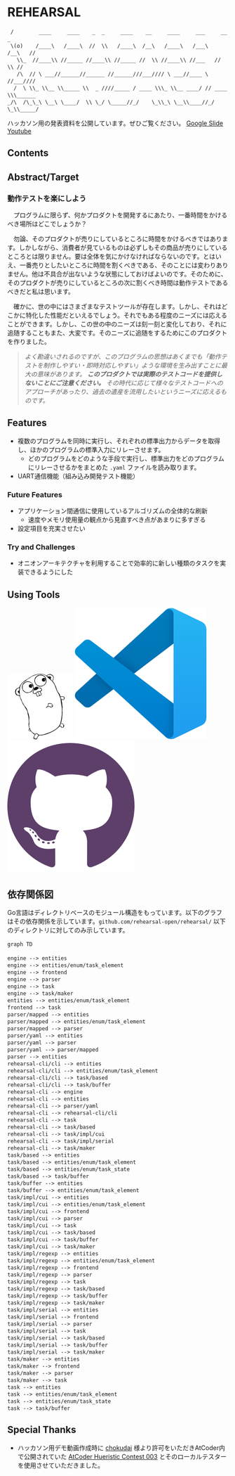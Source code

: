 <!-- omit in toc -->
# REHEARSAL
```
 /        ____     ____    _  _     ____    __     ____     ___     __     _    
 \(o)    /____\   /____\  //  \\   /____\  /__\   /____\   /___\   /__\   //    
   \\_  //____\\ //_____ //____\\ //_____ //  \\ //____\\ //___   //  \\ //     
   /\  // \ ___//______//______ //______///___//// \ ___//____ \ //___////      
  /  \ \\_ \\__ \\_____ \\  _ ////_____ / ____ \\\_ \\__ ____/ // ____ \\\______ 
_/\  /\_\_\ \__\ \____/  \\ \_/ \_____//_/    \_\\_\ \__\\____//_/    \_\\_____/ 
```

ハッカソン用の発表資料を公開しています。ぜひご覧ください。 [Google Slide](https://docs.google.com/presentation/d/1BZcwHe4nWJIgxGl1mR7c9_kgf23wZgf0JXtp0F24t0I/edit?usp=sharing) [Youtube](https://youtu.be/IeI_CtIQk_A)

## Contents


## Abstract/Target

### 動作テストを楽にしよう

　プログラムに限らず、何かプロダクトを開発するにあたり、一番時間をかけるべき場所はどこでしょうか？

　勿論、そのプロダクトが売りにしているところに時間をかけるべきではあります。しかしながら、消費者が見ているものは必ずしもその商品が売りにしているところとは限りません。要は全体を気にかけなければならないのです。とはいえ、一番売りとしたいところに時間を割くべきである、そのことには変わりありません。他は不具合が出ないような状態にしておけばよいのです。そのために、そのプロダクトが売りにしているところの次に割くべき時間は動作テストであるべきだと私は思います。

　確かに、世の中にはさまざまなテストツールが存在します。しかし、それはどこかに特化した性能だといえるでしょう。それでもある程度のニーズには応えることができます。しかし、この世の中のニーズは刻一刻と変化しており、それに追随することもまた、大変です。そのニーズに追随をするためにこのプロダクトを作りました。

> *よく勘違いされるのですが、このプログラムの思想はあくまでも「動作テストを制作しやすい・即時対応しやすい」ような環境を生み出すことに最大の意味があります。 **このプロダクトでは実際のテストコードを提供しないことにご注意ください。** その時代に応じて様々なテストコードへのアプローチがあったり、過去の遺産を流用したいというニーズに応えるものです。*

## Features

- 複数のプログラムを同時に実行し、それぞれの標準出力からデータを取得し、ほかのプログラムの標準入力にリレーさせます。
  - どのプログラムをどのような手段で実行し、標準出力をどのプログラムにリレーさせるかをまとめた `.yaml` ファイルを読み取ります。
- UART通信機能（組み込み開発テスト機能）

### Future Features

- アプリケーション間通信に使用しているアルゴリズムの全体的な刷新
  - 速度やメモリ使用量の観点から見直すべき点があまりに多すぎる
- 設定項目を充実させたい
  
### Try and Challenges

- オニオンアーキテクチャを利用することで効率的に新しい種類のタスクを実装できるようにした

## Using Tools

![](icons/gopherbw.png) ![](icons/vscode.svg) ![](icons/github.svg)

## 依存関係図
Go言語はディレクトリベースのモジュール構造をもっています。以下のグラフはその依存関係を示しています。`github.com/rehearsal-open/rehearsal/` 以下のディレクトリに対してのみ示しています。

```mermaid
graph TD

engine --> entities
engine --> entities/enum/task_element
engine --> frontend
engine --> parser
engine --> task
engine --> task/maker
entities --> entities/enum/task_element
frontend --> task
parser/mapped --> entities
parser/mapped --> entities/enum/task_element
parser/mapped --> parser
parser/yaml --> entities
parser/yaml --> parser
parser/yaml --> parser/mapped
parser --> entities
rehearsal-cli/cli --> entities
rehearsal-cli/cli --> entities/enum/task_element
rehearsal-cli/cli --> task/based
rehearsal-cli/cli --> task/buffer
rehearsal-cli --> engine
rehearsal-cli --> entities
rehearsal-cli --> parser/yaml
rehearsal-cli --> rehearsal-cli/cli
rehearsal-cli --> task
rehearsal-cli --> task/based
rehearsal-cli --> task/impl/cui
rehearsal-cli --> task/impl/serial
rehearsal-cli --> task/maker
task/based --> entities
task/based --> entities/enum/task_element
task/based --> entities/enum/task_state
task/based --> task/buffer
task/buffer --> entities
task/buffer --> entities/enum/task_element
task/impl/cui --> entities
task/impl/cui --> entities/enum/task_element
task/impl/cui --> frontend
task/impl/cui --> parser
task/impl/cui --> task
task/impl/cui --> task/based
task/impl/cui --> task/buffer
task/impl/cui --> task/maker
task/impl/regexp --> entities
task/impl/regexp --> entities/enum/task_element
task/impl/regexp --> frontend
task/impl/regexp --> parser
task/impl/regexp --> task
task/impl/regexp --> task/based
task/impl/regexp --> task/buffer
task/impl/regexp --> task/maker
task/impl/serial --> entities
task/impl/serial --> frontend
task/impl/serial --> parser
task/impl/serial --> task
task/impl/serial --> task/based
task/impl/serial --> task/buffer
task/impl/serial --> task/maker
task/maker --> entities
task/maker --> frontend
task/maker --> parser
task/maker --> task
task --> entities
task --> entities/enum/task_element
task --> entities/enum/task_state
task --> task/buffer

```

## Special Thanks
- ハッカソン用デモ動画作成時に [chokudai](https://mobile.twitter.com/chokudai) 様より許可をいただきAtCoder内で公開されていた [AtCoder Hueristic Contest 003](https://atcoder.jp/contests/ahc003) とそのローカルテスターを使用させていただきました。
